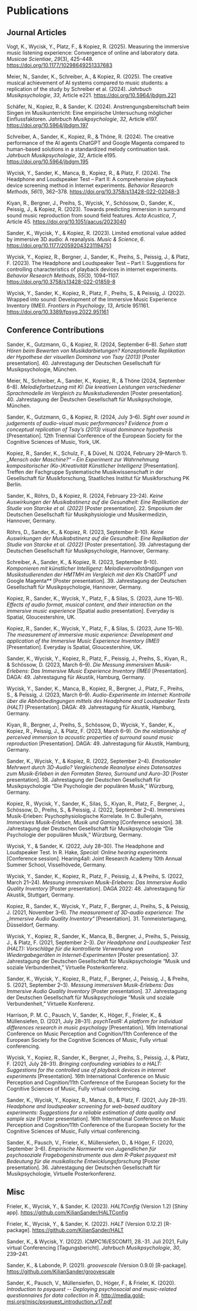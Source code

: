 # Publications


## Journal Articles

Vogt, K., Wycisk, Y., Platz, F., & Kopiez, R. (2025). Measuring the
immersive music listening experience: Convergence of online and
laboratory data. *Musicae Scientiae*, *29*(3), 425–448.
<https://doi.org/10.1177/10298649251337683>

Meier, N., Sander, K., Schreiber, A., & Kopiez, R. (2025). The creative
musical achievement of AI systems compared to music students: a
replication of the study by Schreiber et al. (2024). *Jahrbuch
Musikpsychologie*, *33*, Article e221.
<https://doi.org/10.5964/jbdgm.221>

Schäfer, N., Kopiez, R., & Sander, K. (2024). Anstrengungsbereitschaft
beim Singen im Musikunterricht: Eine empirische Untersuchung möglicher
Einflussfaktoren. *Jahrbuch Musikpsychologie*, *32*, Article e197.
<https://doi.org/10.5964/jbdgm.197>

Schreiber, A., Sander, K., Kopiez, R., & Thöne, R. (2024). The creative
performance of the AI agents ChatGPT and Google Magenta compared to
human-based solutions in a standardized melody continuation task.
*Jahrbuch Musikpsychologie*, *32*, Article e195.
<https://doi.org/10.5964/jbdgm.195>

Wycisk, Y., Sander, K., Manca, B., Kopiez, R., & Platz, F. (2024). The
Headphone and Loudspeaker Test – Part II: A comprehensive playback
device screening method in Internet experiments. *Behavior Research
Methods*, *56*(1), 362–378. <https://doi.org/10.3758/s13428-022-02048-3>

Kiyan, R., Bergner, J., Preihs, S., Wycisk, Y., Schössow, D., Sander,
K., Peissig, J., & Kopiez, R. (2023). Towards predicting immersion in
surround sound music reproduction from sound field features. *Acta
Acustica*, *7*, Article 45. <https://doi.org/10.1051/aacus/2023040>

Sander, K., Wycisk, Y., & Kopiez, R. (2023). Limited emotional value
added by immersive 3D audio: A reanalysis. *Music & Science*, *6*.
<https://doi.org/10.1177/20592043231194751>

Wycisk, Y., Kopiez, R., Bergner, J., Sander, K., Preihs, S., Peissig,
J., & Platz, F. (2023). The Headphone and Loudspeaker Test – Part I:
Suggestions for controlling characteristics of playback devices in
internet experiments. *Behavior Research Methods*, *55*(3), 1094–1107.
<https://doi.org/10.3758/s13428-022-01859-8>

Wycisk, Y., Sander, K., Kopiez, R., Platz, F., Preihs, S., & Peissig, J.
(2022). Wrapped into sound: Development of the Immersive Music
Experience Inventory (IMEI). *Frontiers in Psychology*, *13*, Article
951161. <https://doi.org/10.3389/fpsyg.2022.951161>

## Conference Contributions

Sander, K., Gutzmann, G., & Kopiez, R. (2024, September 6–8). *Sehen
statt Hören beim Bewerten von Musikdarbietungen? Konzeptionelle
Replikation der Hypothese der visuellen Dominanz von Tsay (2013)*
\[Poster presentation\]. 40. Jahrestagung der Deutschen Gesellschaft für
Musikpsychologie, München.

Meier, N., Schreiber, A., Sander, K., Kopiez, R., & Thöne (2024,
September 6–8). *Melodiefortsetzung mit KI: Die kreativen Leistungen
verschiedener Sprachmodelle im Vergleich zu Musikstudierenden* \[Poster
presentation\]. 40. Jahrestagung der Deutschen Gesellschaft für
Musikpsychologie, München.

Sander, K., Gutzmann, G., & Kopiez, R. (2024, July 3–6). *Sight over
sound in judgements of audio-visual music performances? Evidence from a
conceptual replication of Tsay’s (2013) visual dominance hypothesis*
\[Presentation\]. 12th Triennial Conference of the European Society for
the Cognitive Sciences of Music, York, UK.

Kopiez, R., Sander, K., Schulz, F., & Düvel, N. (2024, February 29–March
1). *„Mensch oder Maschine?“ – Ein Experiment zur Wahrnehmung
kompositorischer (Ko-)Kreativität Künstlicher Intelligenz*
\[Presentation\]. Treffen der Fachgruppe Systematische Musikwissenschaft
in der Gesellschaft für Musikforschung, Staatliches Institut für
Musikforschung PK Berlin.

Sander, K., Röhrs, D., & Kopiez, R. (2024, February 23–24). *Keine
Auswirkungen der Musikabstinenz auf die Gesundheit: Eine Replikation der
Studie von Starcke et al. (2022)* \[Poster presentation\]. 22. Smposium
der Deutschen Gesellschaft für Musikphysiologie und Musikermedizin,
Hannover, Germany.

Röhrs, D., Sander, K., & Kopiez, R. (2023, September 8–10). *Keine
Auswirkungen der Musikabstinenz auf die Gesundheit: Eine Replikation der
Studie von Starcke et al. (2022)* \[Poster presentation\]. 39.
Jahrestagung der Deutschen Gesellschaft für Musikpsychologie, Hannover,
Germany.

Schreiber, A., Sander, K., & Kopiez, R. (2023, September 8–10).
*Komponieren mit künstlicher Intelligenz: Melodievervollständigungen von
Musikstudierenden der HMTMH im Vergleich mit den KIs* ChatGPT *und*
Google Magenta** \[Poster presentation\]. 39. Jahrestagung der Deutschen
Gesellschaft für Musikpsychologie, Hannover, Germany.

Kopiez, R., Sander, K., Wycisk, Y., Platz, F., & Silas, S. (2023, June
15–16). *Effects of audio format, musical content, and their interaction
on the immersive music experience* \[Spatial audio presentation\].
Everyday is Spatial, Gloucestershire, UK.

Kopiez, R., Sander, K., Wycisk, Y., Platz, F., & Silas, S. (2023, June
15–16). *The measurement of immersive music experience: Development and
application of the Immersive Music Experience Inventory (IMEI)*
\[Presentation\]. Everyday is Spatial, Gloucestershire, UK.

Sander, K., Wycisk, Y., Kopiez, R., Platz, F., Peissig, J., Preihs, S.,
Kiyan, R., & Schössow, D. (2023, March 6–9). *Die Messung immersiven
Musik-Erlebens: Das Immersive Music Experience Inventory (IMEI)*
\[Presentation\]. DAGA: 49. Jahrestagung für Akustik, Hamburg, Germany.

Wycisk, Y., Sander, K., Manca, B., Kopiez, R., Bergner, J., Platz, F.,
Preihs, S., & Peissig, J. (2023, March 6–9). *Audio-Experimente im
Internet: Kontrolle über die Abhörbedingungen mittels des Headphone and
Loudspeaker Tests (HALT)* \[Presentation\]. DAGA: 49. Jahrestagung für
Akustik, Hamburg, Germany.

Kiyan, R., Bergner, J., Preihs, S., Schössow, D., Wycisk, Y., Sander,
K., Kopiez, R., Peissig, J., & Platz, F. (2023, March 6–9). *On the
relationship of perceived immersion to acoustic properties of surround
sound music reproduction* \[Presentation\]. DAGA: 49. Jahrestagung für
Akustik, Hamburg, Germany.

Sander, K., Wycisk, Y., & Kopiez, R. (2022, September 2–4). *Emotionaler
Mehrwert durch 3D-Audio? Vergleichende Reanalyse eines Datensatzes zum
Musik-Erleben in den Formaten Stereo, Surround und Auro-3D* \[Poster
presentation\]. 38. Jahrestagung der Deutschen Gesellschaft für
Musikpsychologie “Die Psychologie der populären Musik,” Würzburg,
Germany.

Kopiez, R., Wycisk, Y., Sander, K., Silas, S., Kiyan, R., Platz, F.,
Bergner, J., Schössow, D., Preihs, S., & Peissig, J. (2022, September
2–4). Immersives Musik-Erleben: Psychophysiologische Korrelate. In C.
Bullerjahn, *Immersives Musik-Erleben, Musik und Gaming* \[Conference
session\]. 38. Jahrestagung der Deutschen Gesellschaft für
Musikpsychologie “Die Psychologie der populären Musik,” Würzburg,
Germany.

Wycisk, Y., & Sander, K. (2022, July 28–30). The Headphone and
Loudspeaker Test. In R. Hake, *Special: Online hearing experiments*
\[Conference session\]. Hearing4all: Joint Research Academy 10th Annual
Summer School, Visselhövede, Germany.

Wycisk, Y., Sander, K., Kopiez, R., Platz, F., Peissig, J., & Preihs, S.
(2022, March 21–24). *Messung immersiven Musik-Erlebens: Das Immersive
Audio Quality Inventory* \[Poster presentation\]. DAGA 2022: 48.
Jahrestagung für Akustik, Stuttgart, Germany.

Kopiez, R., Sander, K., Wycisk, Y., Platz, F., Bergner, J., Preihs, S.,
& Peissig, J. (2021, November 3–6). *The measurement of 3D-audio
experience: The „Immersive Audio Quality Inventory"* \[Presentation\].
31. Tonmeistertagung, Düsseldorf, Germany.

Wycisk, Y., Kopiez, R., Sander, K., Manca, B., Bergner, J., Preihs, S.,
Peissig, J., & Platz, F. (2021, September 2–3). *Der Headphone and
Loudspeaker Test (HALT): Vorschläge für die kontrollierte Verwendung von
Wiedergabegeräten in Internet-Experimenten* \[Poster presentation\]. 37.
Jahrestagung der Deutschen Gesellschaft für Musikpsychologie “Musik und
soziale Verbundenheit,” Virtuelle Posterkonferenz.

Sander, K., Wycisk, Y., Kopiez, R., Platz, F., Bergner, J., Peissig, J.,
& Preihs, S. (2021, September 2–3). *Messung immersiven Musik-Erlebens:
Das Immersive Audio Quality Inventory* \[Poster presentation\]. 37.
Jahrestagung der Deutschen Gesellschaft für Musikpsychologie “Musik und
soziale Verbundenheit,” Virtuelle Konferenz.

Harrison, P. M. C., Pausch, V., Sander, K., Höger, F., Frieler, K., &
Müllensiefen, D. (2021, July 28–31). *psychTestR: A platform for
individual differences research in music psychology* \[Presentation\].
16th International Conference on Music Perception and Cognition/11th
Conference of the European Society for the Cognitive Sciences of Music,
Fully virtual conferencing.

Wycisk, Y., Kopiez, R., Sander, K., Bergner, J., Preihs, S., Peissig,
J., & Platz, F. (2021, July 28–31). *Bringing confounding variables to a
HALT: Suggestions for the controlled use of playback devices in internet
experiments* \[Presentation\]. 16th International Conference on Music
Perception and Cognition/11th Conference of the European Society for the
Cognitive Sciences of Music, Fully virtual conferencing.

Sander, K., Wycisk, Y., Kopiez, R., Manca, B., & Platz, F. (2021, July
28–31). *Headphone and loudspeaker screening for web-based auditory
experiments: Suggestions for a reliable estimation of data quality and
sample size* \[Poster presentation\]. 16th International Conference on
Music Perception and Cognition/11th Conference of the European Society
for the Cognitive Sciences of Music, Fully virtual conferencing.

Sander, K., Pausch, V., Frieler, K., Müllensiefen, D., & Höger, F.
(2020, September 3–6). *Empirische Normwerte von Jugendlichen für
psychosoziale Fragebogeninstrumente aus dem R-Paket psyquest mit
Bedeutung für die musikalische Entwicklungsforschung* \[Poster
presentation\]. 36. Jahrestagung der Deutschen Gesellschaft für
Musikpsychologie, Virtuelle Posterkonferenz.

## Misc

Frieler, K., Wycisk, Y., & Sander, K. (2023). *HALTConfig* (Version 1.2)
\[Shiny app\]. <https://github.com/KilianSander/HALTConfig>

Frieler, K., Wycisk, Y., & Sander, K. (2022). *HALT* (Version 0.12.2)
\[R-package\]. <https://github.com/KilianSander/HALT>

Sander, K., & Wycisk, Y. (2022). ICMPC16/ESCOM11, 28.-31. Juli 2021,
Fully virtual Conferencing \[Tagungsbericht\]. *Jahrbuch
Musikpsychologie*, *30*, 239–241.

Sander, K., & Labonde, P. (2021). *groovescale* (Version 0.9.0)
\[R-package\]. <https://github.com/KilianSander/groovescale>

Sander, K., Pausch, V., Müllensiefen, D., Höger, F., & Frieler, K.
(2020). *Introduction to psyquest -- Deploying psychosocial and
music-related questionnaires for data collection in R*.
<http://media.gold-msi.org/misc/psyquest_introduction_v17.pdf>
